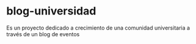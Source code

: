 # blog-universidad
Es un proyecto dedicado a crecimiento de una comunidad universitaria a través de un blog de eventos
